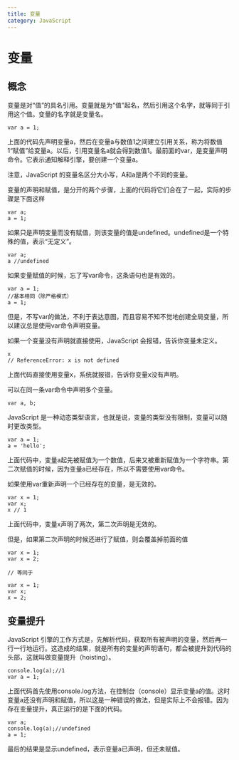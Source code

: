 ```yaml
---
title: 变量
category: JavaScript
---
```


# 变量
## 概念
变量是对“值”的具名引用。变量就是为“值”起名，然后引用这个名字，就等同于引用这个值。变量的名字就是变量名。
```
var a = 1;
```
上面的代码先声明变量a，然后在变量a与数值1之间建立引用关系，称为将数值1“赋值”给变量a。以后，引用变量名a就会得到数值1。最前面的var，是变量声明命令。它表示通知解释引擎，要创建一个变量a。

注意，JavaScript 的变量名区分大小写，A和a是两个不同的变量。

变量的声明和赋值，是分开的两个步骤，上面的代码将它们合在了一起，实际的步骤是下面这样
```
var a;
a = 1;
```
如果只是声明变量而没有赋值，则该变量的值是undefined。undefined是一个特殊的值，表示“无定义”。
```
var a;
a //undefined
```
如果变量赋值的时候，忘了写var命令，这条语句也是有效的。
```
var a = 1;
//基本相同（除严格模式）
a = 1;
```
但是，不写var的做法，不利于表达意图，而且容易不知不觉地创建全局变量，所以建议总是使用var命令声明变量。

如果一个变量没有声明就直接使用，JavaScript 会报错，告诉你变量未定义。
```
x
// ReferenceError: x is not defined
```
上面代码直接使用变量x，系统就报错，告诉你变量x没有声明。

可以在同一条var命令中声明多个变量。
```
var a, b;
```
JavaScript 是一种动态类型语言，也就是说，变量的类型没有限制，变量可以随时更改类型。
```
var a = 1;
a = 'hello';
```
上面代码中，变量a起先被赋值为一个数值，后来又被重新赋值为一个字符串。第二次赋值的时候，因为变量a已经存在，所以不需要使用var命令。

如果使用var重新声明一个已经存在的变量，是无效的。
```
var x = 1;
var x;
x // 1
```
上面代码中，变量x声明了两次，第二次声明是无效的。

但是，如果第二次声明的时候还进行了赋值，则会覆盖掉前面的值
```
var x = 1;
var x = 2;

// 等同于

var x = 1;
var x;
x = 2;
```
## 变量提升
JavaScript 引擎的工作方式是，先解析代码，获取所有被声明的变量，然后再一行一行地运行。这造成的结果，就是所有的变量的声明语句，都会被提升到代码的头部，这就叫做变量提升（hoisting）。
```
console.log(a);//1
var a = 1;
```
上面代码首先使用console.log方法，在控制台（console）显示变量a的值。这时变量a还没有声明和赋值，所以这是一种错误的做法，但是实际上不会报错。因为存在变量提升，真正运行的是下面的代码。
```
var a;
console.log(a);//undefined
a = 1;
```
最后的结果是显示undefined，表示变量a已声明，但还未赋值。













